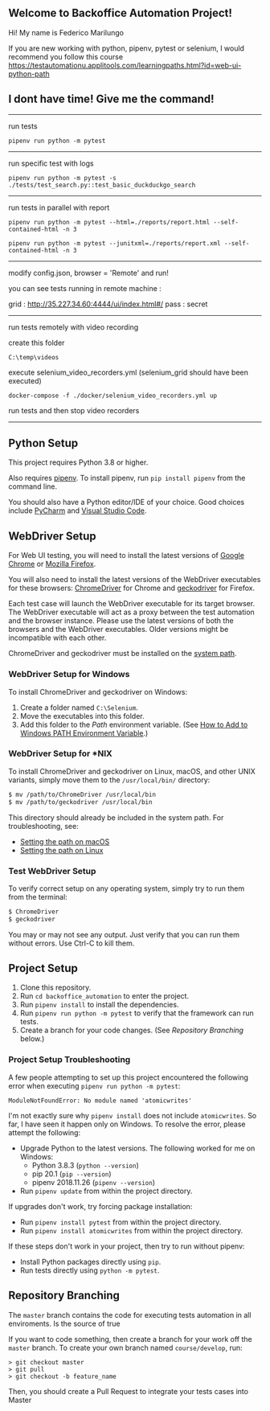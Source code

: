 ## Welcome to Backoffice Automation Project!

Hi! My name is Federico Marilungo

If you are new working with python, pipenv, pytest or selenium, 
I would recommend you follow this course 
https://testautomationu.applitools.com/learningpaths.html?id=web-ui-python-path

## I dont have time! Give me the command!

---

run tests

`pipenv run python -m pytest`

---

run specific test with logs

`pipenv run python -m pytest -s ./tests/test_search.py::test_basic_duckduckgo_search`


---

run tests in parallel with report

`pipenv run python -m pytest --html=./reports/report.html --self-contained-html -n 3`


`pipenv run python -m pytest --junitxml=./reports/report.xml --self-contained-html -n 3`

---

modify config.json, browser = 'Remote' and run!

you can see tests running in remote machine :

grid : http://35.227.34.60:4444/ui/index.html#/
pass : secret

---

run tests remotely with video recording

create this folder

`C:\temp\videos`

execute selenium_video_recorders.yml (selenium_grid should have been executed)

`docker-compose -f ./docker/selenium_video_recorders.yml up`

run tests and then stop video recorders

---

## Python Setup

This project requires Python 3.8 or higher.

Also requires [pipenv](https://docs.pipenv.org/).
To install pipenv, run `pip install pipenv` from the command line.

You should also have a Python editor/IDE of your choice.
Good choices include [PyCharm](https://www.jetbrains.com/pycharm/)
and [Visual Studio Code](https://code.visualstudio.com/docs/languages/python).

## WebDriver Setup

For Web UI testing, you will need to install the latest versions of
[Google Chrome](https://www.google.com/chrome/)
or [Mozilla Firefox](https://www.mozilla.org/en-US/firefox/).

You will also need to install the latest versions of the WebDriver executables for these browsers: [ChromeDriver](https://sites.google.com/a/chromium.org/chromedriver/) for Chrome
and [geckodriver](https://github.com/mozilla/geckodriver/releases) for Firefox.

Each test case will launch the WebDriver executable for its target browser.
The WebDriver executable will act as a proxy between the test automation and the browser instance.
Please use the latest versions of both the browsers and the WebDriver executables.
Older versions might be incompatible with each other.

ChromeDriver and geckodriver must be installed on the
[system path](https://en.wikipedia.org/wiki/PATH_(variable)).

### WebDriver Setup for Windows

To install ChromeDriver and geckodriver on Windows:

1. Create a folder named `C:\Selenium`.
2. Move the executables into this folder.
3. Add this folder to the *Path* environment variable. (See [How to Add to Windows PATH Environment Variable](https://helpdeskgeek.com/windows-10/add-windows-path-environment-variable/).)

### WebDriver Setup for *NIX

To install ChromeDriver and geckodriver on Linux, macOS, and other UNIX variants,
simply move them to the `/usr/local/bin/` directory:

```bash
$ mv /path/to/ChromeDriver /usr/local/bin
$ mv /path/to/geckodriver /usr/local/bin
```

This directory should already be included in the system path.
For troubleshooting, see:

* [Setting the path on macOS](https://www.cyberciti.biz/faq/appleosx-bash-unix-change-set-path-environment-variable/)
* [Setting the path on Linux](https://stackoverflow.com/questions/14637979/how-to-permanently-set-path-on-linux-unix)

### Test WebDriver Setup

To verify correct setup on any operating system, simply try to run them from the terminal:

```bash
$ ChromeDriver
$ geckodriver
```

You may or may not see any output.
Just verify that you can run them without errors.
Use Ctrl-C to kill them.

## Project Setup

1. Clone this repository.
2. Run `cd backoffice_automation` to enter the project.
3. Run `pipenv install` to install the dependencies.
4. Run `pipenv run python -m pytest` to verify that the framework can run tests.
5. Create a branch for your code changes. (See *Repository Branching* below.)

### Project Setup Troubleshooting

A few people attempting to set up this project
encountered the following error when executing `pipenv run python -m pytest`:

```
ModuleNotFoundError: No module named 'atomicwrites'
```

I'm not exactly sure why `pipenv install` does not include `atomicwrites`.
So far, I have seen it happen only on Windows.
To resolve the error, please attempt the following:

* Upgrade Python to the latest versions. The following worked for me on Windows:
  * Python 3.8.3 (`python --version`)
  * pip 20.1 (`pip --version`)
  * pipenv 2018.11.26 (`pipenv --version`)
* Run `pipenv update` from within the project directory.

If upgrades don't work, try forcing package installation:

* Run `pipenv install pytest` from within the project directory.
* Run `pipenv install atomicwrites` from within the project directory.

If these steps don't work in your project, then try to run without pipenv:

* Install Python packages directly using `pip`.
* Run tests directly using `python -m pytest`.

## Repository Branching

The `master` branch contains the code for executing tests automation in all enviroments. Is the source of true

If you want to code something, then create a branch for your work off the `master` branch.
To create your own branch named `course/develop`, run:

    > git checkout master
    > git pull
    > git checkout -b feature_name

Then, you should create a Pull Request to integrate your tests cases into Master